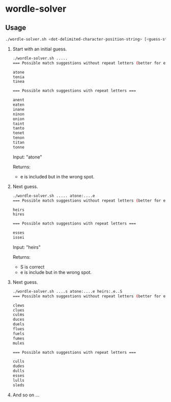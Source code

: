 # wordle-solver

## Usage

```sh
./wordle-solver.sh <dot-delimited-character-position-string> [<guess-string:dot-delimited-result-string>]*
```

1. Start with an initial guess.

    ```sh
    ./wordle-solver.sh .....
    === Possible match suggestions without repeat letters (better for early guesses) ===

    atone
    tenia
    tinea

    === Possible match suggestions with repeat letters ===

    anent
    eaten
    inane
    ninon
    onion
    taint
    tanto
    tenet
    tenon
    titan
    tonne
    ```

    Input: "atone"

    Returns:
    - e is included but in the wrong spot.

2. Next guess.

    ```sh
    ./wordle-solver.sh ..... atone:....e
    === Possible match suggestions without repeat letters (better for early guesses) ===

    heirs
    hires

    === Possible match suggestions with repeat letters ===

    esses
    issei
    ```

    Input: "heirs"

    Returns:
    - S is correct
    - e is include but in the wrong spot.

3. Next guess.
    ```sh
    ./wordle-solver.sh ....s atone:....e heirs:.e..S
    === Possible match suggestions without repeat letters (better for early guesses) ===

    clews
    clues
    culms
    duces
    duels
    flues
    fuels
    fumes
    mules

    === Possible match suggestions with repeat letters ===

    culls
    dudes
    dulls
    esses
    lulls
    sleds
    ```
4. And so on ...

